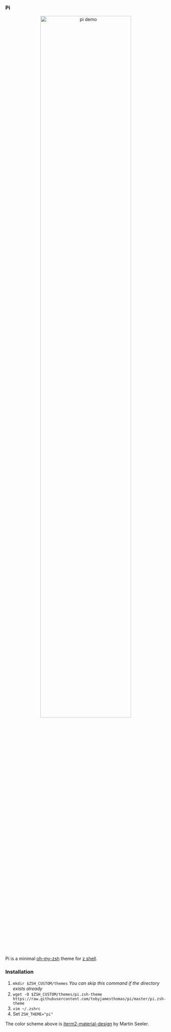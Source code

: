 ### Pi

<p align="center">
  <img src="demo.gif" alt="pi demo" width="75%">
</p>

Pi is a minimal [oh-my-zsh](https://ohmyz.sh) theme for [z shell](https://www.zsh.org/).

### Installation
1. `mkdir $ZSH_CUSTOM/themes` _You can skip this command if the directory exists already_
2. `wget -O $ZSH_CUSTOM/themes/pi.zsh-theme https://raw.githubusercontent.com/tobyjamesthomas/pi/master/pi.zsh-theme`
3. `vim ~/.zshrc`
4. Set `ZSH_THEME="pi"`

The color scheme above is [iterm2-material-design](https://github.com/MartinSeeler/iterm2-material-design) by Martin Seeler.

